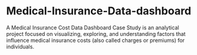 # Medical-Insurance-Data-dashboard
A Medical Insurance Cost Data Dashboard Case Study is an analytical project focused on  visualizing, exploring, and understanding factors that influence medical insurance costs (also  called charges or premiums) for individuals. 
